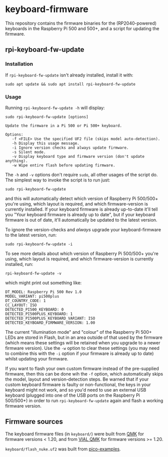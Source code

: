 # keyboard-firmware
This repository contains the firmware binaries for the (RP2040-powered) keyboards in the Raspberry Pi 500
and 500+, and a script for updating the firmware.

## rpi-keyboard-fw-update

### Installation
If `rpi-keyboard-fw-update` isn't already installed, install it with:
```
sudo apt update && sudo apt install rpi-keyboard-fw-update
```

### Usage
Running `rpi-keyboard-fw-update -h` will display:
```
sudo rpi-keyboard-fw-update [options]

Update the firmware in a Pi 500 or Pi 500+ keyboard.

Options:
   -f <FILE> Use the specified UF2 file (skips model auto-detection).
   -h Display this usage message.
   -i Ignore version checks and always update firmware.
   -s Silent mode.
   -v Display keyboard type and firmware version (don't update anything).
   -w Wipe entire flash before updating firmware.
```
The `-h` and `-v` options don't require `sudo`, all other usages of the script do. The simplest way to invoke the script is to run just:
```
sudo rpi-keyboard-fw-update
```
and this will automatically detect which version of Raspberry Pi 500/500+ you're using, which layout is required, and which firmware-version
is currently installed. If your keyboard firmware is already up-to-date it'll tell you "Your keyboard firmware is already up to date", but
if your keyboard firmware is out of date, it'll automatically be updated to the latest version.

To ignore the version-checks and _always_ upgrade your keyboard-firmware to the latest version, run:
```
sudo rpi-keyboard-fw-update -i
```

To see more details about which version of Raspberry Pi 500/500+ you're using, which layout is required, and which firmware-version is currently
installed, run:
```
rpi-keyboard-fw-update -v
```
which might print out something like:
```
DT_MODEL: Raspberry Pi 500 Rev 1.0
MODEL_VARIANT: pi500plus
DT_COUNTRY_CODE: 1
CC_LAYOUT: ISO
DETECTED_PI500_KEYBOARD: 0
DETECTED_PI500PLUS_KEYBOARD: 1
DETECTED_PI500PLUS_KEYBOARD_VARIANT: ISO
DETECTED_KEYBOARD_FIRMWARE_VERSION: 1.00
```

The current "illumination mode" and "colour" of the Raspberry Pi 500+ LEDs are stored in Flash, but in an area outside of that used by the firmware
(which means these settings will be retained when you upgrade to a newer firmware version). Use the `-w` option to clear these settings (you may
need to combine this with the `-i` option if your firmware is already up to date) whilst updating your firmware.

If you want to flash your own custom firmware instead of the pre-supplied firmware, then this can be done wih the `-f` option, which automatically
skips the model, layout and version-detection steps. Be warned that if your custom keyboard firmware is faulty or non-functional, the keys in your
keyboard might not work, and so you'd need to use an external USB keyboard (plugged into one of the USB ports on the Raspberry Pi 500/500+) in
order to run `rpi-keyboard-fw-update` again and flash a working firmware version.

## Firmware sources

The keyboard firmware files (in `keyboard/`) were built from [QMK](https://github.com/raspberrypi/qmk) for firmware versions < 1.20, and
from [VIAL QMK](https://github.com/raspberrypi/vial-qmk) for firmware versions >= 1.20.

`keyboard/flash_nuke.uf2` was built from [pico-examples](https://github.com/raspberrypi/pico-examples/tree/master/flash/nuke).

